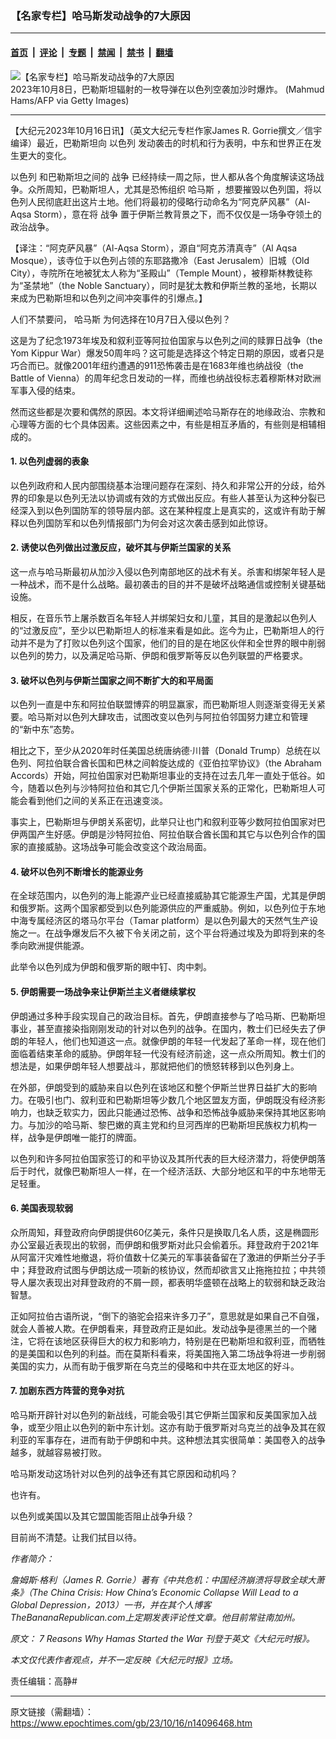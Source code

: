 ### 【名家专栏】哈马斯发动战争的7大原因

---

#### [首页](../../../..?n14096468) &nbsp;|&nbsp; [评论](../../../../../epoch-comment?n14096468) &nbsp;|&nbsp; [专题](../../../../../epoch-special?n14096468) &nbsp;|&nbsp; [禁闻](../../../../../epoch-news?n14096468) &nbsp;|&nbsp; [禁书](../../../../../books?n14096468) &nbsp;|&nbsp; [翻墙](https://github.com/gfw-breaker/nogfw/blob/master/README.md?n14096468)


<div><img alt="【名家专栏】哈马斯发动战争的7大原因" class="attachment-djy_600_400 size-djy_600_400 wp-post-image" src="https://i.epochtimes.com/assets/uploads/2023/10/id14096473-GettyImages-1713633258-1-600x400.jpg"/>
<div class="caption">
 2023年10月8日，巴勒斯坦辐射的一枚导弹在以色列空袭加沙时爆炸。 (Mahmud Hams/AFP via Getty Images)
</div></div><hr/><div class="post_content" id="artbody" itemprop="articleBody">
 <!-- article content begin -->
 <p>
  【大纪元2023年10月16日讯】（英文大纪元专栏作家James R. Gorrie撰文／信宇编译）最近，巴勒斯坦向
  <ok href="https://www.epochtimes.com/gb/tag/%E4%BB%A5%E8%89%B2%E5%88%97.html">
   以色列
  </ok>
  发动袭击的时机和行为表明，中东和世界正在发生更大的变化。
 </p>
 <p>
  <ok href="https://www.epochtimes.com/gb/tag/%E4%BB%A5%E8%89%B2%E5%88%97.html">
   以色列
  </ok>
  和巴勒斯坦之间的
  <ok href="https://www.epochtimes.com/gb/tag/%E6%88%98%E4%BA%89.html">
   战争
  </ok>
  已经持续一周之际，世人都从各个角度解读这场战争。众所周知，巴勒斯坦人，尤其是恐怖组织
  <ok href="https://www.epochtimes.com/gb/tag/%E5%93%88%E9%A9%AC%E6%96%AF.html">
   哈马斯
  </ok>
  ，想要摧毁以色列国，将以色列人民彻底赶出这片土地。他们将最初的侵略行动命名为“阿克萨风暴”（Al-Aqsa Storm），意在将
  <ok href="https://www.epochtimes.com/gb/tag/%E6%88%98%E4%BA%89.html">
   战争
  </ok>
  置于伊斯兰教背景之下，而不仅仅是一场争夺领土的政治战争。
 </p>
 <p>
  【译注：“阿克萨风暴”（Al-Aqsa Storm），源自“阿克苏清真寺”（Al Aqsa Mosque），该寺位于以色列占领的东耶路撒冷（East Jerusalem）旧城（Old City），寺院所在地被犹太人称为“圣殿山”（Temple Mount），被穆斯林教徒称为“圣禁地”（the Noble Sanctuary），同时是犹太教和伊斯兰教的圣地，长期以来成为巴勒斯坦和以色列之间冲突事件的引爆点。】
 </p>
 <p>
  人们不禁要问，
  <ok href="https://www.epochtimes.com/gb/tag/%E5%93%88%E9%A9%AC%E6%96%AF.html">
   哈马斯
  </ok>
  为何选择在10月7日入侵以色列？
 </p>
 <p>
  这是为了纪念1973年埃及和叙利亚等阿拉伯国家与以色列之间的赎罪日战争（the Yom Kippur War）爆发50周年吗？这可能是选择这个特定日期的原因，或者只是巧合而已。就像2001年纽约遭遇的911恐怖袭击是在1683年维也纳战役（the Battle of Vienna）的周年纪念日发动的一样，而维也纳战役标志着穆斯林对欧洲军事入侵的结束。
 </p>
 <p>
  然而这些都是次要和偶然的原因。本文将详细阐述哈马斯存在的地缘政治、宗教和心理等方面的七个具体因素。这些因素之中，有些是相互矛盾的，有些则是相辅相成的。
 </p>
 <h4>
  1. 以色列虚弱的表象
 </h4>
 <p>
  以色列政府和人民内部围绕基本治理问题存在深刻、持久和非常公开的分歧，给外界的印象是以色列无法以协调或有效的方式做出反应。有些人甚至认为这种分裂已经深入到以色列国防军的领导层内部。这在某种程度上是真实的，这或许有助于解释以色列国防军和以色列情报部门为何会对这次袭击感到如此惊讶。
 </p>
 <h4>
  2. 诱使以色列做出过激反应，破坏其与伊斯兰国家的关系
 </h4>
 <p>
  这一点与哈马斯最初从加沙入侵以色列南部地区的战术有关。杀害和绑架年轻人是一种战术，而不是什么战略。最初袭击的目的并不是破坏战略通信或控制关键基础设施。
 </p>
 <p>
  相反，在音乐节上屠杀数百名年轻人并绑架妇女和儿童，其目的是激起以色列人的“过激反应”，至少以巴勒斯坦人的标准来看是如此。迄今为止，巴勒斯坦人的行动并不是为了打败以色列这个国家，他们的目的是在地区伙伴和全世界的眼中削弱以色列的势力，以及满足哈马斯、伊朗和俄罗斯等反以色列联盟的严格要求。
 </p>
 <h4>
  3. 破坏以色列与伊斯兰国家之间不断扩大的和平局面
 </h4>
 <p>
  以色列一直是中东和阿拉伯联盟博弈的明显赢家，而巴勒斯坦人则逐渐变得无关紧要。哈马斯对以色列大肆攻击，试图改变以色列与阿拉伯邻国努力建立和管理的“新中东”态势。
 </p>
 <p>
  相比之下，至少从2020年时任美国总统唐纳德‧川普（Donald Trump）总统在以色列、阿拉伯联合酋长国和巴林之间斡旋达成的《亚伯拉罕协议》（the Abraham Accords）开始，阿拉伯国家对巴勒斯坦事业的支持在过去几年一直处于低谷。如今，随着以色列与沙特阿拉伯和其它几个伊斯兰国家关系的正常化，巴勒斯坦人可能会看到他们之间的关系正在迅速变淡。
 </p>
 <p>
  事实上，巴勒斯坦与伊朗关系密切，此举只让也门和叙利亚等少数阿拉伯国家对巴伊两国产生好感。伊朗是沙特阿拉伯、阿拉伯联合酋长国和其它与以色列合作的国家的直接威胁。这场战争可能会改变这个政治局面。
 </p>
 <h4>
  4. 破坏以色列不断增长的能源业务
 </h4>
 <p>
  在全球范围内，以色列的海上能源产业已经直接威胁其它能源生产国，尤其是伊朗和俄罗斯。这两个国家都受到以色列能源供应的严重威胁。例如，以色列位于东地中海专属经济区的塔马尔平台（Tamar platform）是以色列最大的天然气生产设施之一。在战争爆发后不久被下令关闭之前，这个平台将通过埃及为即将到来的冬季向欧洲提供能源。
 </p>
 <p>
  此举令以色列成为伊朗和俄罗斯的眼中钉、肉中刺。
 </p>
 <h4>
  5. 伊朗需要一场战争来让伊斯兰主义者继续掌权
 </h4>
 <p>
  伊朗通过多种手段实现自己的政治目标。首先，伊朗直接参与了哈马斯、巴勒斯坦事业，甚至直接染指刚刚发动的针对以色列的战争。在国内，教士们已经失去了伊朗的年轻人，他们也知道这一点。就像伊朗的年轻一代发起了革命一样，现在他们面临着结束革命的威胁。伊朗年轻一代没有经济前途，这一点众所周知。教士们的想法是，如果伊朗年轻人想要战斗，那就把他们的愤怒转移到以色列身上。
 </p>
 <p>
  在外部，伊朗受到的威胁来自以色列在该地区和整个伊斯兰世界日益扩大的影响力。在吸引也门、叙利亚和巴勒斯坦等少数几个地区盟友方面，伊朗既没有经济影响力，也缺乏软实力，因此只能通过恐怖、战争和恐怖战争威胁来保持其地区影响力。与加沙的哈马斯、黎巴嫩的真主党和约旦河西岸的巴勒斯坦民族权力机构一样，战争是伊朗唯一能打的牌面。
 </p>
 <p>
  以色列和许多阿拉伯国家签订的和平协议及其所代表的巨大经济潜力，将使伊朗落后于时代，就像巴勒斯坦人一样，在一个经济活跃、大部分地区和平的中东地带无足轻重。
 </p>
 <h4>
  6. 美国表现软弱
 </h4>
 <p>
  众所周知，拜登政府向伊朗提供60亿美元，条件只是换取几名人质，这是椭圆形办公室最近表现出的软弱，而伊朗和俄罗斯对此只会偷着乐。拜登政府于2021年从阿富汗灾难性地撤退，将价值数十亿美元的军事装备留在了激进的伊斯兰分子手中；拜登政府试图与伊朗达成一项新的核协议，然而却欲言又止拖拖拉拉；中共领导人屡次表现出对拜登政府的不屑一顾，都表明华盛顿在战略上的软弱和缺乏政治智慧。
 </p>
 <p>
  正如阿拉伯古语所说，“倒下的骆驼会招来许多刀子”，意思就是如果自己不自强，就会人善被人欺。在伊朗看来，拜登政府正是如此。发动战争是德黑兰的一个赌注，它将在该地区获得巨大的权力和影响力，特别是在巴勒斯坦和叙利亚，而牺牲的是美国和以色列的利益。而在莫斯科看来，将美国拖入第二场战争将进一步削弱美国的实力，从而有助于俄罗斯在乌克兰的侵略和中共在亚太地区的好斗。
 </p>
 <h4>
  7. 加剧东西方阵营的竞争对抗
 </h4>
 <p>
  哈马斯开辟针对以色列的新战线，可能会吸引其它伊斯兰国家和反美国家加入战争，或至少阻止以色列的新中东计划。这亦有助于俄罗斯对乌克兰的战争及其在叙利亚的军事存在，进而有助于伊朗和中共。这种想法其实很简单：美国卷入的战争越多，就越容易被打败。
 </p>
 <p>
  哈马斯发动这场针对以色列的战争还有其它原因和动机吗？
 </p>
 <p>
  也许有。
 </p>
 <p>
  以色列或美国以及其它盟国能否阻止战争升级？
 </p>
 <p>
  目前尚不清楚。让我们拭目以待。
 </p>
 <p>
  <em>
   作者简介：
  </em>
 </p>
 <p>
  <em>
   詹姆斯·格利（James R. Gorrie）著有《中共危机：中国经济崩溃将导致全球大萧条》（The China Crisis: How China’s Economic Collapse Will Lead to a Global Depression，2013）一书，并在其个人博客TheBananaRepublican.com上定期发表评论性文章。他目前常驻南加州。
  </em>
 </p>
 <p>
  <em>
   原文：
   <ok href="https://www.theepochtimes.com/opinion/7-reason-why-hamas-started-the-war-5507585">
    7 Reasons Why Hamas Started the War
   </ok>
   刊登于英文《大纪元时报》。
  </em>
 </p>
 <p>
  <em>
   本文仅代表作者观点，并不一定反映《大纪元时报》立场。
  </em>
 </p>
 <p>
  责任编辑：高静#
 </p>
 <!-- article content end -->
 <div id="below_article_ad">
 </div>
</div>


---

原文链接（需翻墙）：https://www.epochtimes.com/gb/23/10/16/n14096468.htm